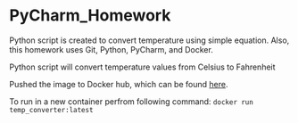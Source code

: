 # PyCharm_Homework
Python script is created to convert temperature using simple equation. Also, this homework uses Git, Python, PyCharm, and Docker. 

Python script will convert temperature values from Celsius to Fahrenheit 

Pushed the image to Docker hub, which can be found [here](https://hub.docker.com/repository/docker/kjb24/temp_converter).

To run in a new container perfrom following command: `docker run temp_converter:latest`
